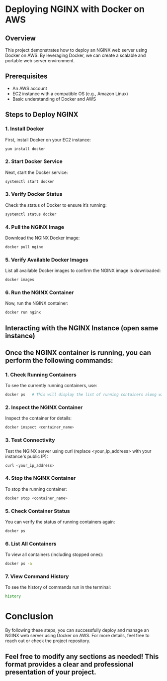 # Deploying NGINX with Docker on AWS

## Overview

This project demonstrates how to deploy an NGINX web server using Docker on AWS. By leveraging Docker, we can create a scalable and portable web server environment.

## Prerequisites

- An AWS account
- EC2 instance with a compatible OS (e.g., Amazon Linux)
- Basic understanding of Docker and AWS

## Steps to Deploy NGINX

### 1. Install Docker

First, install Docker on your EC2 instance:

```bash
yum install docker
```

### 2. Start Docker Service

Next, start the Docker service:

```bash
systemctl start docker
```

### 3. Verify Docker Status

Check the status of Docker to ensure it’s running:

```bash
systemctl status docker
```

### 4. Pull the NGINX Image

Download the NGINX Docker image:

```bash
docker pull nginx
```

### 5. Verify Available Docker Images

List all available Docker images to confirm the NGINX image is downloaded:

```bash
docker images
```

### 6. Run the NGINX Container

Now, run the NGINX container:

```bash
docker run nginx
```

## Interacting with the NGINX Instance (open same instance)

## Once the NGINX container is running, you can perform the following commands:

### 1. Check Running Containers

To see the currently running containers, use:

```bash
docker ps   # This will display the list of running containers along with their names and IDs.
```

### 2. Inspect the NGINX Container

Inspect the container for details:

```bash
docker inspect <container_name>
```

### 3. Test Connectivity

Test the NGINX server using curl (replace <your_ip_address> with your instance's public IP):

```bash
curl <your_ip_address>
```

### 4. Stop the NGINX Container

To stop the running container:

```bash
docker stop <container_name>
```

### 5. Check Container Status

You can verify the status of running containers again:

```bash
docker ps
```

### 6. List All Containers

To view all containers (including stopped ones):

```bash
docker ps -a
```

### 7. View Command History

To see the history of commands run in the terminal:

```bash
history
```

# Conclusion
By following these steps, you can successfully deploy and manage an NGINX web server using Docker on AWS. For more details, feel free to reach out or check the project repository.


## Feel free to modify any sections as needed! This format provides a clear and professional presentation of your project.














